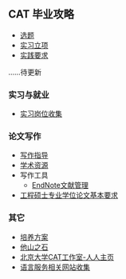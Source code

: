## CAT 毕业攻略

* [选题](https://github.com/PKUCATers/graduation-guide/#)
* [实习立项](https://github.com/PKUCATers/graduation-guide/#)
* [实践要求](https://github.com/PKUCATers/graduation-guide/#)

……待更新

### 实习与就业

* [实习岗位收集](https://github.com/PKUCATers/graduation-guide/issues/1)

### 论文写作

* [写作指导](thesis-guide.md)
* [学术资源](resources.md)
* 写作工具
    * [EndNote文献管理](http://dbnav.lib.pku.edu.cn/content/endnote参考文献管理软件)
* [工程硕士专业学位论文基本要求](basic-requirements-of-master-of-engineering.md)

### 其它

* [培养方案](plan.md)
* [他山之石](reference-for-CAT-major.md)
* [北京大学CAT工作室-人人主页](http://page.renren.com/600039077)
* [语言服务相关网站收集](https://blog.xulihang.me/collection-of-websites-about-language-service/)

